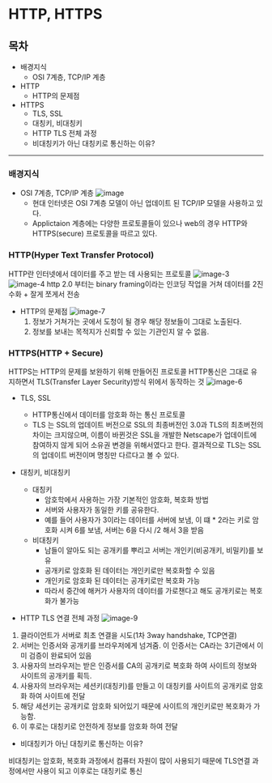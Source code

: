 # HTTP, HTTPS

## 목차

- 배경지식
  - OSI 7계층, TCP/IP 계층
- HTTP
  - HTTP의 문제점
- HTTPS
  - TLS, SSL
  - 대칭키, 비대칭키
  - HTTP TLS 전체 과정
  - 비대칭키가 아닌 대칭키로 통신하는 이유?

---

### 배경지식

- OSI 7계층, TCP/IP 계층
  ![image](https://github.com/howooking/KDT5-M5/assets/87072568/ac5754de-d655-4a8e-8249-e37fbdcbdbb0)
  - 현대 인터넷은 OSI 7계층 모델이 아닌 업데이트 된 TCP/IP 모델을 사용하고 있다.
  - Applictaion 계층에는 다양한 프로토콜들이 있으나 web의 경우 HTTP와 HTTPS(secure) 프로토콜을 따르고 있다.

### HTTP(Hyper Text Transfer Protocol)

HTTP란 인터넷에서 데이터를 주고 받는 데 사용되는 프로토콜
![image-3](https://github.com/howooking/KDT5-M5/assets/87072568/f97f45b6-ba9a-4a25-82c5-8d404f2281a0)
![image-4](https://github.com/howooking/KDT5-M5/assets/87072568/2983275d-87dc-462e-8a00-2e0817c7882a)
http 2.0 부터는 binary framing이라는 인코딩 작업을 거쳐 데이터를 2진수화 + 잘게 쪼게서 전송

- HTTP의 문제점
  ![image-7](https://github.com/howooking/KDT5-M5/assets/87072568/baa3c2fd-7163-42e6-b573-7c182bd1d5ec)
  1. 정보가 거쳐가는 곳에서 도청이 될 경우 해당 정보들이 그대로 노출된다.
  1. 정보를 보내는 목적지가 신뢰할 수 있는 기관인지 알 수 없음.

### HTTPS(HTTP + Secure)

HTTPS는 HTTP의 문제를 보완하기 위해 만들어진 프로토콜
HTTP통신은 그대로 유지하면서 TLS(Transfer Layer Security)방식 위에서 동작하는 것
![image-6](https://github.com/howooking/KDT5-M5/assets/87072568/d064a967-130b-49be-a2bb-bdc863bd85bb)

- TLS, SSL

  - HTTP통신에서 데이터를 암호화 하는 통신 프로토콜
  - TLS 는 SSL의 업데이트 버전으로 SSL의 최종버전인 3.0과 TLS의 최초버전의 차이는 크지않으며, 이름이 바뀐것은 SSL을 개발한 Netscape가 업데이트에 참여하지 않게 되어 소유권 변경을 위해서였다고 한다. 결과적으로 TLS는 SSL의 업데이트 버전이며 명칭만 다르다고 볼 수 있다.

- 대칭키, 비대칭키

  - 대칭키
    - 암호학에서 사용하는 가장 기본적인 암호화, 복호화 방법
    - 서버와 사용자가 동일한 키를 공유한다.
    - 예를 들어 사용자가 3이라는 데이터를 서버에 보냄, 이 떄 \* 2라는 키로 암호화 시켜 6를 보냄, 서버는 6을 다시 /2 해서 3을 받음
  - 비대칭키
    - 남들이 알아도 되는 공개키를 뿌리고 서버는 개인키(비공개키, 비밀키)를 보유
    - 공개키로 암호화 된 데이터는 개인키로만 복호화할 수 있음
    - 개인키로 암호화 된 데이터는 공개키로만 복호화 가능
    - 따라서 중간에 해커가 사용자의 데이터를 가로챈다고 해도 공개키로는 복호화가 불가능

- HTTP TLS 연결 전체 과정
![image-9](https://github.com/howooking/KDT5-M5/assets/87072568/6eed96fb-fd8a-4251-8d4a-3dec375fecb5)

1. 클라이언트가 서버로 최초 연결을 시도(1차 3way handshake, TCP연결)
1. 서버는 인증서와 공개키를 브라우저에게 넘겨줌. 이 인증서는 CA라는 3기관에서 이미 검증이 완료되어 있음
1. 사용자의 브라우저는 받은 인증서를 CA의 공개키로 복호화 하여 사이트의 정보와 사이트의 공개키를 획득.
1. 사용자의 브라우저는 세션키(대칭키)를 만들고 이 대칭키를 사이트의 공개키로 암호화 하여 사이트에 전달
1. 해당 세션키는 공개키로 암호화 되어있기 때문에 사이트의 개인키로만 복호화가 가능함.
1. 이 후로는 대칭키로 안전하게 정보를 암호화 하여 전달

- 비대칭키가 아닌 대칭키로 통신하는 이유?

비대칭키는 암호화, 복호화 과정에서 컴퓨터 자원이 많이 사용되기 때문에 TLS연결 과정에서만 사용이 되고 이후로는 대칭키로 통신

